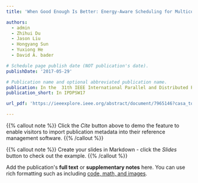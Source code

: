 ```yaml
---
title: 'When Good Enough Is Better: Energy‑Aware Scheduling for Multicore Servers'

authors:
  - admin
  - Zhihui Du
  - Jason Liu
  - Hongyang Sun
  - Yuxiong He
  - David A. bader

# Schedule page publish date (NOT publication's date).
publishDate: '2017-05-29'

# Publication name and optional abbreviated publication name.
publication: In the  31th IEEE International Parallel and Distributed Processing Symposium Workshops 
publication_short: In IPDPSW17

url_pdf: 'https://ieeexplore.ieee.org/abstract/document/7965146?casa_token=qpTpu1HcGfcAAAAA:W-QLi4lHN1qi4WE6elD2Y1LCyn9kw_hKTPGtSOwjz2_nqJzGg99IF-YtKmm9CqXH5KvYzv9j'

---
```


{{% callout note %}}
Click the _Cite_ button above to demo the feature to enable visitors to import publication metadata into their reference management software.
{{% /callout %}}

{{% callout note %}}
Create your slides in Markdown - click the _Slides_ button to check out the example.
{{% /callout %}}

Add the publication's **full text** or **supplementary notes** here. You can use rich formatting such as including [code, math, and images](https://docs.hugoblox.com/content/writing-markdown-latex/).
